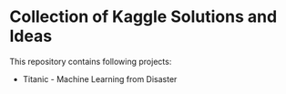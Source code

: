 # Collection of Kaggle Solutions and Ideas
This repository contains following projects:
- Titanic - Machine Learning from Disaster
